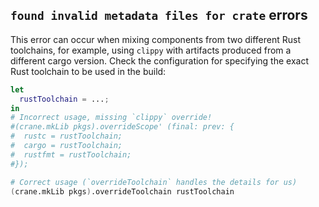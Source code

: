 ## `found invalid metadata files for crate` errors

This error can occur when mixing components from two different Rust toolchains,
for example, using `clippy` with artifacts produced from a different cargo
version. Check the configuration for specifying the exact Rust toolchain to be
used in the build:

```nix
let
  rustToolchain = ...;
in
# Incorrect usage, missing `clippy` override!
#(crane.mkLib pkgs).overrideScope' (final: prev: {
#  rustc = rustToolchain;
#  cargo = rustToolchain;
#  rustfmt = rustToolchain;
#});

# Correct usage (`overrideToolchain` handles the details for us)
(crane.mkLib pkgs).overrideToolchain rustToolchain
```
